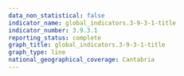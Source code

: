 ```yaml
---
data_non_statistical: false
indicator_name: global_indicators.3-9-3-1-title
indicator_number: 3.9.3.1
reporting_status: complete
graph_title: global_indicators.3-9-3-1-title
graph_type: line
national_geographical_coverage: Cantabria
---
```

